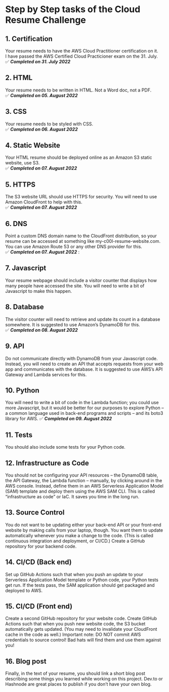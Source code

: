 # Step by Step tasks of the Cloud Resume Challenge


## 1. Certification 
   
Your resume needs to have the AWS Cloud Practitioner certification on it.   
I have passed the AWS Certified Cloud Practicioner exam on the 31. July.     
 :white_check_mark: **_Completed on 31. July 2022_**

## 2. HTML 
Your resume needs to be written in HTML. Not a Word doc, not a PDF.     
 :white_check_mark: **_Completed on 05. August 2022_**

## 3. CSS
Your resume needs to be styled with CSS.    
 :white_check_mark: **_Completed on 06. August 2022_**

## 4. Static Website
Your HTML resume should be deployed online as an Amazon S3 static website, use S3.    
 :white_check_mark: **_Completed on 07. August 2022_**
 
## 5. HTTPS
The S3 website URL should use HTTPS for security. You will need to use Amazon CloudFront to help with this.     
:white_check_mark: **_Completed on 07. August 2022_**

## 6. DNS
Point a custom DNS domain name to the CloudFront distribution, so your resume can be accessed at something like my-c00l-resume-website.com. You can use Amazon Route 53 or any other DNS provider for this.     
:white_check_mark: **_Completed on 07. August 2022_** :

## 7. Javascript
Your resume webpage should include a visitor counter that displays how many people have accessed the site. You will need to write a bit of Javascript to make this happen.

## 8. Database
The visitor counter will need to retrieve and update its count in a database somewhere. It is suggested to use Amazon’s DynamoDB for this.     
 :white_check_mark: **_Completed on 08. August 2022_**

## 9. API
Do not communicate directly with DynamoDB from your Javascript code. Instead, you will need to create an API that accepts requests from your web app and communicates with the database. It is suggested to use AWS’s API Gateway and Lambda services for this.

## 10. Python
You will need to write a bit of code in the Lambda function; you could use more Javascript, but it would be better for our purposes to explore Python – a common language used in back-end programs and scripts – and its boto3 library for AWS.
:white_check_mark: **_Completed on 09. August 2022_**

## 11. Tests
You should also include some tests for your Python code.

## 12. Infrastructure as Code
You should not be configuring your API resources – the DynamoDB table, the API Gateway, the Lambda function – manually, by clicking around in the AWS console. Instead, define them in an AWS Serverless Application Model (SAM) template and deploy them using the AWS SAM CLI. This is called “infrastructure as code” or IaC. It saves you time in the long run.

## 13. Source Control
You do not want to be updating either your back-end API or your front-end website by making calls from your laptop, though. You want them to update automatically whenever you make a change to the code. (This is called continuous integration and deployment, or CI/CD.) Create a GitHub repository for your backend code.

## 14. CI/CD (Back end)
Set up GitHub Actions such that when you push an update to your Serverless Application Model template or Python code, your Python tests get run. If the tests pass, the SAM application should get packaged and deployed to AWS.

## 15. CI/CD (Front end)
Create a second GitHub repository for your website code. Create GitHub Actions such that when you push new website code, the S3 bucket automatically gets updated. (You may need to invalidate your CloudFront cache in the code as well.) Important note: DO NOT commit AWS credentials to source control! Bad hats will find them and use them against you!

## 16. Blog post
Finally, in the text of your resume, you should link a short blog post describing some things you learned while working on this project. Dev.to or Hashnode are great places to publish if you don’t have your own blog.
